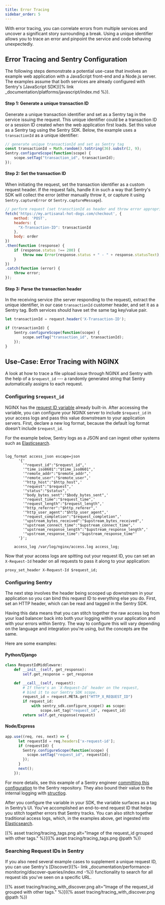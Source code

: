 ```yaml
---
title: Error Tracing
sidebar_order: 5
---
```


With error tracing, you can correlate errors from multiple services and uncover a significant story surrounding a break. Using a unique identifier allows you to trace an error and pinpoint the service and code behaving unexpectedly. 

## Error Tracing and Sentry Configuration
The following steps demonstrate a potential use-case that involves an example web application with a JavaScript front-end and a Node.js server. The examples assume that both services are already configured with Sentry's [JavaScript SDK]({% link _documentation/platforms/javascript/index.md %}).

#### Step 1: Generate a unique transaction ID
Generate a unique transaction identifier and set as a Sentry tag in the service issuing the request. This unique identifier could be a transaction ID or a session ID created when the web application first loads. Set this value as a Sentry tag using the Sentry SDK. Below, the example uses a `transactionId` as a unique identifier:

```javascript
// generate unique transactionId and set as Sentry tag
const transactionId = Math.random().toString(36).substr(2, 9);
Sentry.configureScope(function(scope) {
    scope.setTag("transaction_id", transactionId);
});
```

#### Step 2: Set the transaction ID
When initiating the request, set the transaction identifier as a custom request header. If the request fails, handle it in such a way that Sentry's SDK will collect the error (either manually throw it, or capture it using `Sentry.captureError` or `Sentry.captureMessage`).

```javascript
// perform request (set transctionId as header and throw error appropriately)
fetch('https://my.artisanal-hot-dogs.com/checkout', {  
    method: 'POST',  
    headers: {  
      "X-Transaction-ID": transactionId  
    },  
    body: order
})
.then(function (response) {
    if (response.status !== 200) {
        throw new Error(response.status + " - " + response.statusText);
    }
})  
.catch(function (error) {  
    throw error;  
});
``` 

#### Step 3: Parse the transaction header
In the receiving service (the server responding to the request), extract the unique identifier, in our case `transactionId` customer header, and set it as a Sentry tag. Both services should have set the same tag key/value pair.

```javascript
let transactionId = request.header('X-Transaction-ID');

if (transactionId) {
    Sentry.configureScope(function(scope) {
        scope.setTag("transaction_id", transactionId);
    });
}
```

## Use-Case: Error Tracing with NGINX

A look at how to trace a file upload issue through NGINX and Sentry with the help of a `$request_id` --- a randomly generated string that Sentry automatically assigns to each request.

### Configuring `$request_id`

NGINX has the [request ID variable](http://nginx.org/en/docs/http/ngx_http_core_module.html#var_request_id) already built-in. After accessing the variable, you can configure your NGINX server to include `$request_id` in your access logs and pass this value downstream to your application servers. First, declare a new log format, because the default log format doesn't include `$request_id`. 

For the example below, Sentry logs as a JSON and can ingest other systems such as [Elasticsearch](https://www.elastic.co/).

```

log_format access_json escape=json
      '{'
        '"request_id":"$request_id",'
        '"time_iso8601":"$time_iso8601",'
        '"remote_addr":"$remote_addr",'
        '"remote_user":"$remote_user",'
        '"http_host":"$http_host",'
        '"request":"$request",'
        '"status":"$status",'
        '"body_bytes_sent":"$body_bytes_sent",'
        '"request_time":"$request_time",'
        '"request_length":"$request_length",'
        '"http_referrer":"$http_referer",'
        '"http_user_agent":"$http_user_agent",'
        '"request_completion":"$request_completion",'
        '"upstream_bytes_received":"$upstream_bytes_received",'
        '"upstream_connect_time":"$upstream_connect_time",'
        '"upstream_response_length":"$upstream_response_length",'
        '"upstream_response_time":"$upstream_response_time"'
      '}';
    
    access_log /var/log/nginx/access.log access_log;
```

Now that your access logs are spitting out your request ID, you can set an `X-Request-Id` header on all requests to pass it along to your application:

```
proxy_set_header X-Request-Id $request_id;

```

### Configuring Sentry

The next step involves the header being scooped up downstream in your application so you can bind this request ID to everything else you do. First, set an HTTP header, which can be read and tagged in the Sentry SDK.

Having this data means that you can stitch together the raw access log from your load balancer back into both your logging within your application and with your errors within Sentry. The way to configure this will vary depending on the language and integration you're using, but the concepts are the same.

Here are some examples:

#### Python/Django

```python
class RequestIdMiddleware:
    def __init__(self, get_response):
        self.get_response = get_response

    def __call__(self, request):
        # If there's an `X-Request-Id` header on the request,
        # bind it to our Sentry SDK scope.
        request_id = request.META.get("HTTP_X_REQUEST_ID")
        if request_id:
            with sentry_sdk.configure_scope() as scope:
                scope.set_tag("request_id", request_id)
        return self.get_response(request)
```

#### Node/Express

```javascript
app.use((req, res, next) => {
      let requestId = req.headers['x-request-id'];
      if (requestId) {
        Sentry.configureScope(function(scope) {
          scope.setTag("request_id", requestId);
        });
      }
      next();
    });
```

For more details, see this example of a Sentry engineer [committing this configuration](https://github.com/getsentry/sentry/pull/11084) to the Sentry repository. They also bound their value to the internal logging with [structlog](https://www.structlog.org/en/stable/).

After you configure the variable in your SDK, the variable surfaces as a tag in Sentry’s UI. You've accomplished an end-to-end request ID that helps you stitch together errors that Sentry tracks. You can also stitch together traditional access logs, which, in the examples above, get ingested into [Elasticsearch](https://www.elastic.co/).

[{% asset tracing/tracing_tags.png alt="Image of the request_id grouped with other tags." %}]({% asset tracing/tracing_tags.png @path %})

### Searching Request IDs in Sentry

If you also need several example cases to supplement a unique request ID, you can use Sentry's [Discover]({%- link _documentation/performance-monitoring/discover-queries/index.md -%}) functionality to search for all request ids you've seen on a specific URL.

[{% asset tracing/tracing_with_discover.png alt="Image of the request_id grouped with other tags." %}]({% asset tracing/tracing_with_discover.png @path %})
